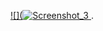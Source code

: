 [![](![Screenshot_3](https://user-images.githubusercontent.com/101714396/173326170-02270518-beb2-4af7-af66-5efa5d05e7e3.jpg)
](http://kadirtepecik.epizy.com/index.html).

